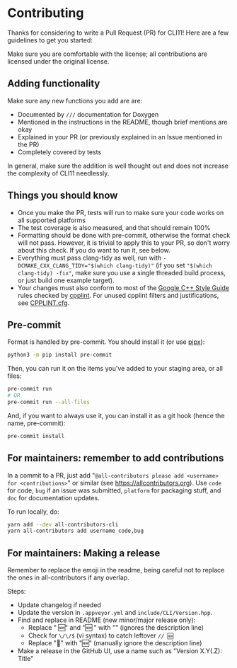 # Contributing

Thanks for considering to write a Pull Request (PR) for CLI11! Here are a few
guidelines to get you started:

Make sure you are comfortable with the license; all contributions are licensed
under the original license.

## Adding functionality

Make sure any new functions you add are are:

- Documented by `///` documentation for Doxygen
- Mentioned in the instructions in the README, though brief mentions are okay
- Explained in your PR (or previously explained in an Issue mentioned in the PR)
- Completely covered by tests

In general, make sure the addition is well thought out and does not increase the
complexity of CLI11 needlessly.

## Things you should know

- Once you make the PR, tests will run to make sure your code works on all
  supported platforms
- The test coverage is also measured, and that should remain 100%
- Formatting should be done with pre-commit, otherwise the format check will not
  pass. However, it is trivial to apply this to your PR, so don't worry about
  this check. If you do want to run it, see below.
- Everything must pass clang-tidy as well, run with
  `-DCMAKE_CXX_CLANG_TIDY="$(which clang-tidy)"` (if you set
  `"$(which clang-tidy) -fix"`, make sure you use a single threaded build
  process, or just build one example target).
- Your changes must also conform to most of the
  [Google C++ Style Guide](https://google.github.io/styleguide/cppguide.html)
  rules checked by [cpplint](https://github.com/cpplint/cpplint). For unused
  cpplint filters and justifications, see [CPPLINT.cfg](/CPPLINT.cfg).

## Pre-commit

Format is handled by pre-commit. You should install it (or use
[pipx](https://pypa.github.io/pipx/)):

```bash
python3 -m pip install pre-commit
```

Then, you can run it on the items you've added to your staging area, or all
files:

```bash
pre-commit run
# OR
pre-commit run --all-files
```

And, if you want to always use it, you can install it as a git hook (hence the
name, pre-commit):

```bash
pre-commit install
```

## For maintainers: remember to add contributions

In a commit to a PR, just add
"`@all-contributors please add <username> for <contributions>`" or similar (see
<https://allcontributors.org>). Use `code` for code, `bug` if an issue was
submitted, `platform` for packaging stuff, and `doc` for documentation updates.

To run locally, do:

```bash
yarn add --dev all-contributors-cli
yarn all-contributors add username code,bug
```

## For maintainers: Making a release

Remember to replace the emoji in the readme, being careful not to replace the
ones in all-contributors if any overlap.

Steps:

- Update changelog if needed
- Update the version in `.appveyor.yml` and `include/CLI/Version.hpp`.
- Find and replace in README (new minor/major release only):
  - Replace " 🆕" and "🆕 " with "" (ignores the description line)
  - Check for `\/\/$` (vi syntax) to catch leftover `// 🆕`
  - Replace "🚧" with "🆕" (manually ignore the description line)
- Make a release in the GitHub UI, use a name such as "Version X.Y(.Z): Title"
